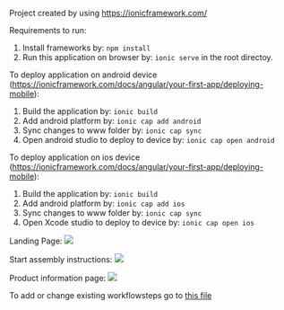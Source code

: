 Project created by using https://ionicframework.com/

Requirements to run:
1. Install frameworks by: 
```npm install```
2. Run this application on browser by:
```ionic serve```
in the root directoy.


To deploy application on android device (https://ionicframework.com/docs/angular/your-first-app/deploying-mobile):
1. Build the application by:
```ionic build```
2. Add android platform by:
```ionic cap add android```
3. Sync changes to www folder by: 
```ionic cap sync```
4. Open android studio to deploy to device by:
```ionic cap open android```

To deploy application on ios device (https://ionicframework.com/docs/angular/your-first-app/deploying-mobile):
1. Build the application by:
```ionic build```
2. Add android platform by:
```ionic cap add ios```
3. Sync changes to www folder by: 
```ionic cap sync```
4. Open Xcode studio to deploy to device by:
```ionic cap open ios```

Landing Page:
![](./readmepics/landing_page.png)

Start assembly instructions:
![](./readmepics/start_assembly.png)

Product information page: 
![](./readmepics/scanned_product_information.png)

To add or change existing workflowsteps go to [this file](https://github.com/Cedde97/worker_assistance_battery/blob/master/src/app/models/ProductWorkflow.ts)